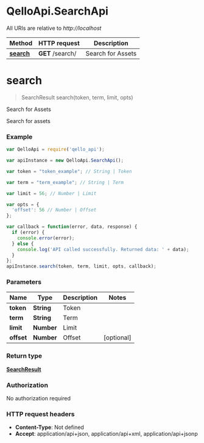 # QelloApi.SearchApi

All URIs are relative to *http://localhost*

Method | HTTP request | Description
------------- | ------------- | -------------
[**search**](SearchApi.md#search) | **GET** /search/ | Search for Assets


<a name="search"></a>
# **search**
> SearchResult search(token, term, limit, opts)

Search for Assets

Search for assets

### Example
```javascript
var QelloApi = require('qello_api');

var apiInstance = new QelloApi.SearchApi();

var token = "token_example"; // String | Token

var term = "term_example"; // String | Term

var limit = 56; // Number | Limit

var opts = { 
  'offset': 56 // Number | Offset
};

var callback = function(error, data, response) {
  if (error) {
    console.error(error);
  } else {
    console.log('API called successfully. Returned data: ' + data);
  }
};
apiInstance.search(token, term, limit, opts, callback);
```

### Parameters

Name | Type | Description  | Notes
------------- | ------------- | ------------- | -------------
 **token** | **String**| Token | 
 **term** | **String**| Term | 
 **limit** | **Number**| Limit | 
 **offset** | **Number**| Offset | [optional] 

### Return type

[**SearchResult**](SearchResult.md)

### Authorization

No authorization required

### HTTP request headers

 - **Content-Type**: Not defined
 - **Accept**: application/api+json, application/api+xml, application/api+jsonp

